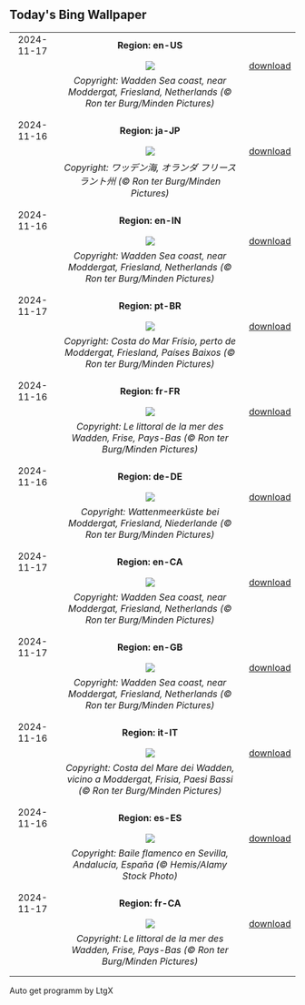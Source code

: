 ## Today's Bing Wallpaper
|      |      |      |
| :----: | :----: | :----: |
|2024-11-17|**Region: en-US**||
||![](https://www.bing.com/th?id=OHR.FrieslandNetherlands_EN-US3770890281_UHD.jpg&pid=hp&w=1152&h=648&rs=1&c=4)| [download](https://www.bing.com/th?id=OHR.FrieslandNetherlands_EN-US3770890281_UHD.jpg)|
||*Copyright: Wadden Sea coast, near Moddergat, Friesland, Netherlands (© Ron ter Burg/Minden Pictures)*
||
|||
|2024-11-16|**Region: ja-JP**||
||![](https://www.bing.com/th?id=OHR.FrieslandNetherlands_JA-JP3280523442_UHD.jpg&pid=hp&w=1152&h=648&rs=1&c=4)| [download](https://www.bing.com/th?id=OHR.FrieslandNetherlands_JA-JP3280523442_UHD.jpg)|
||*Copyright: ワッデン海, オランダ フリースラント州 (© Ron ter Burg/Minden Pictures)*
||
|||
|2024-11-16|**Region: en-IN**||
||![](https://www.bing.com/th?id=OHR.FrieslandNetherlands_EN-IN5299828357_UHD.jpg&pid=hp&w=1152&h=648&rs=1&c=4)| [download](https://www.bing.com/th?id=OHR.FrieslandNetherlands_EN-IN5299828357_UHD.jpg)|
||*Copyright: Wadden Sea coast, near Moddergat, Friesland, Netherlands (© Ron ter Burg/Minden Pictures)*
||
|||
|2024-11-17|**Region: pt-BR**||
||![](https://www.bing.com/th?id=OHR.FrieslandNetherlands_PT-BR8090828736_UHD.jpg&pid=hp&w=1152&h=648&rs=1&c=4)| [download](https://www.bing.com/th?id=OHR.FrieslandNetherlands_PT-BR8090828736_UHD.jpg)|
||*Copyright: Costa do Mar Frísio, perto de Moddergat, Friesland, Países Baixos (© Ron ter Burg/Minden Pictures)*
||
|||
|2024-11-16|**Region: fr-FR**||
||![](https://www.bing.com/th?id=OHR.FrieslandNetherlands_FR-FR3199784151_UHD.jpg&pid=hp&w=1152&h=648&rs=1&c=4)| [download](https://www.bing.com/th?id=OHR.FrieslandNetherlands_FR-FR3199784151_UHD.jpg)|
||*Copyright: Le littoral de la mer des Wadden, Frise, Pays-Bas (© Ron ter Burg/Minden Pictures)*
||
|||
|2024-11-16|**Region: de-DE**||
||![](https://www.bing.com/th?id=OHR.FrieslandNetherlands_DE-DE2101104356_UHD.jpg&pid=hp&w=1152&h=648&rs=1&c=4)| [download](https://www.bing.com/th?id=OHR.FrieslandNetherlands_DE-DE2101104356_UHD.jpg)|
||*Copyright: Wattenmeerküste bei Moddergat, Friesland, Niederlande (© Ron ter Burg/Minden Pictures)*
||
|||
|2024-11-17|**Region: en-CA**||
||![](https://www.bing.com/th?id=OHR.FrieslandNetherlands_EN-CA6862102879_UHD.jpg&pid=hp&w=1152&h=648&rs=1&c=4)| [download](https://www.bing.com/th?id=OHR.FrieslandNetherlands_EN-CA6862102879_UHD.jpg)|
||*Copyright: Wadden Sea coast, near Moddergat, Friesland, Netherlands (© Ron ter Burg/Minden Pictures)*
||
|||
|2024-11-17|**Region: en-GB**||
||![](https://www.bing.com/th?id=OHR.FrieslandNetherlands_EN-GB5948311927_UHD.jpg&pid=hp&w=1152&h=648&rs=1&c=4)| [download](https://www.bing.com/th?id=OHR.FrieslandNetherlands_EN-GB5948311927_UHD.jpg)|
||*Copyright: Wadden Sea coast, near Moddergat, Friesland, Netherlands (© Ron ter Burg/Minden Pictures)*
||
|||
|2024-11-16|**Region: it-IT**||
||![](https://www.bing.com/th?id=OHR.FrieslandNetherlands_IT-IT6096912016_UHD.jpg&pid=hp&w=1152&h=648&rs=1&c=4)| [download](https://www.bing.com/th?id=OHR.FrieslandNetherlands_IT-IT6096912016_UHD.jpg)|
||*Copyright: Costa del Mare dei Wadden, vicino a Moddergat, Frisia, Paesi Bassi (© Ron ter Burg/Minden Pictures)*
||
|||
|2024-11-16|**Region: es-ES**||
||![](https://www.bing.com/th?id=OHR.FlamencoDay2024_ES-ES0805815742_UHD.jpg&pid=hp&w=1152&h=648&rs=1&c=4)| [download](https://www.bing.com/th?id=OHR.FlamencoDay2024_ES-ES0805815742_UHD.jpg)|
||*Copyright: Baile flamenco en Sevilla, Andalucía, España (© Hemis/Alamy Stock Photo)*
||
|||
|2024-11-17|**Region: fr-CA**||
||![](https://www.bing.com/th?id=OHR.FrieslandNetherlands_FR-CA2531468545_UHD.jpg&pid=hp&w=1152&h=648&rs=1&c=4)| [download](https://www.bing.com/th?id=OHR.FrieslandNetherlands_FR-CA2531468545_UHD.jpg)|
||*Copyright: Le littoral de la mer des Wadden, Frise, Pays-Bas (© Ron ter Burg/Minden Pictures)*
||
|||

Auto get programm by LtgX
